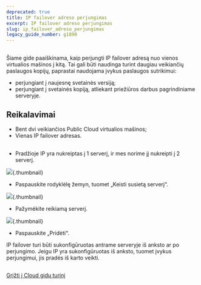 ```yaml
---
deprecated: true
title: IP failover adreso perjungimas
excerpt: IP failover adreso perjungimas
slug: ip_failover_adreso_perjungimas
legacy_guide_number: g1890
---
```



## 
Šiame gide paaiškinama, kaip perjungti IP failover adresą nuo vienos virtualios mašinos į kitą. Tai gali būti naudinga turint daugiau veikiančių paslaugos kopijų, paprastai naudojama įvykus paslaugos sutrikimui:

- perjungiant į naujesnę svetainės versiją;
- perjungiant į svetainės kopiją, atliekant priežiūros darbus pagrindiniame serveryje.




## Reikalavimai

- Bent dvi veikiančios Public Cloud virtualios mašinos;
- Vienas IP failover adresas.




## 

- Pradžioje IP yra nukreiptas į 1 serverį, ir mes norime jį nukreipti į 2 serverį.



![](images/img_3815.jpg){.thumbnail}

- Paspauskite rodyklėlę žemyn, tuomet „Keisti susietą serverį“.



![](images/img_3816.jpg){.thumbnail}

- Pažymėkite reikiamą serverį.



![](images/img_3817.jpg){.thumbnail}

- Paspauskite „Pridėti“.


IP failover turi būti sukonfigūruotas antrame serveryje iš anksto ar po perjungimo. Jeigu IP yra sukonfigūruotas iš anksto, tuomet įvykus perjungimui, jis pradės iš karto veikti.


## 
[Grįžti į Cloud gidų turinį]({legacy}1785)

